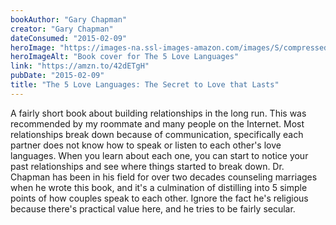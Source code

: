 ```yaml
---
bookAuthor: "Gary Chapman"
creator: "Gary Chapman"
dateConsumed: "2015-02-09"
heroImage: "https://images-na.ssl-images-amazon.com/images/S/compressed.photo.goodreads.com/books/1432487272i/23878688.jpg"
heroImageAlt: "Book cover for The 5 Love Languages"
link: "https://amzn.to/42dETgH"
pubDate: "2015-02-09"
title: "The 5 Love Languages: The Secret to Love that Lasts"
---
```


A fairly short book about building relationships in the long run. This was recommended by my roommate and many people on the Internet. Most relationships break down because of communication, specifically each partner does not know how to speak or listen to each other's love languages. When you learn about each one, you can start to notice your past relationships and see where things started to break down. Dr. Chapman has been in his field for over two decades counseling marriages when he wrote this book, and it's a culmination of distilling into 5 simple points of how couples speak to each other. Ignore the fact he's religious because there's practical value here, and he tries to be fairly secular.
